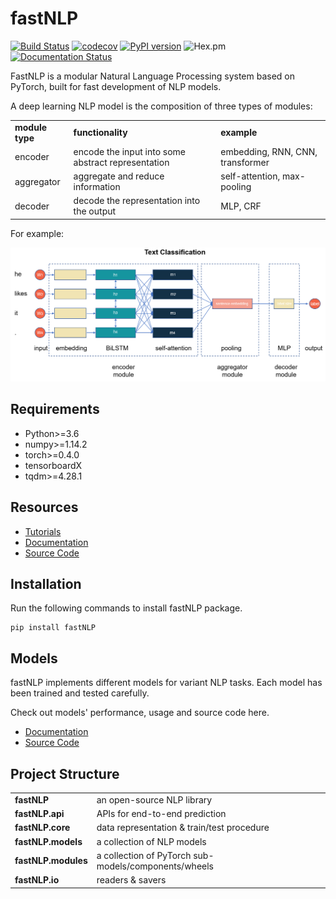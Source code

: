 # fastNLP

[![Build Status](https://travis-ci.org/fastnlp/fastNLP.svg?branch=master)](https://travis-ci.org/fastnlp/fastNLP)
[![codecov](https://codecov.io/gh/fastnlp/fastNLP/branch/master/graph/badge.svg)](https://codecov.io/gh/fastnlp/fastNLP)
[![PyPI version](https://badge.fury.io/py/fastNLP.svg)](https://badge.fury.io/py/fastNLP)
![Hex.pm](https://img.shields.io/hexpm/l/plug.svg)
[![Documentation Status](https://readthedocs.org/projects/fastnlp/badge/?version=latest)](http://fastnlp.readthedocs.io/?badge=latest)

FastNLP is a modular Natural Language Processing system based on PyTorch, built for fast development of NLP models.

A deep learning NLP model is the composition of three types of modules:
<table>
<tr>
    <td><b> module type </b></td>
    <td><b> functionality </b></td>
    <td><b> example </b></td>
</tr>
<tr>
    <td> encoder </td>
    <td> encode the input into some abstract representation </td>
    <td> embedding, RNN, CNN, transformer
</tr>
<tr>
    <td> aggregator </td>
    <td> aggregate and reduce information </td>
    <td> self-attention, max-pooling </td>
</tr>
<tr>
    <td> decoder </td>
    <td> decode the representation into the output </td>
    <td> MLP, CRF </td>
</tr>
</table>

For example:

![](docs/source/figures/text_classification.png)

## Requirements

- Python>=3.6
- numpy>=1.14.2
- torch>=0.4.0
- tensorboardX
- tqdm>=4.28.1


## Resources

- [Tutorials](https://github.com/fastnlp/fastNLP/tree/master/tutorials)
- [Documentation](https://fastnlp.readthedocs.io/en/latest/)
- [Source Code](https://github.com/fastnlp/fastNLP)


## Installation
Run the following commands to install fastNLP package.
```shell
pip install fastNLP
```

## Models
fastNLP implements different models for variant NLP tasks.
Each model has been trained and tested carefully.

Check out models' performance, usage and source code here.
- [Documentation](reproduction/)
- [Source Code](fastNLP/models/)

## Project Structure

<table>
<tr>
    <td><b> fastNLP </b></td>
    <td> an open-source NLP library </td>
</tr>
<tr>
    <td><b> fastNLP.api </b></td>
    <td> APIs for end-to-end prediction </td>
</tr>
<tr>
    <td><b> fastNLP.core </b></td>
    <td> data representation & train/test procedure </td>
</tr>
<tr>
    <td><b> fastNLP.models </b></td>
    <td> a collection of NLP models </td>
</tr>
<tr>
    <td><b> fastNLP.modules </b></td>
    <td> a collection of PyTorch sub-models/components/wheels </td>
</tr>
<tr>
    <td><b> fastNLP.io </b></td>
    <td> readers & savers </td>
</tr>
</table>
